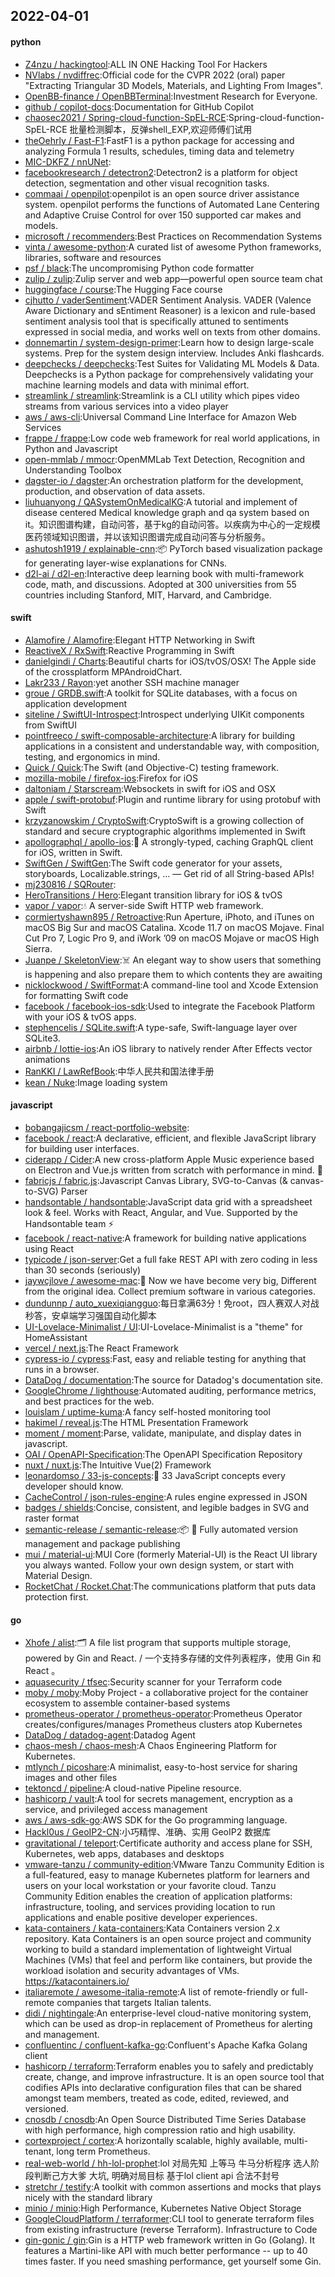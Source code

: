 ## 2022-04-01

#### python
* [Z4nzu / hackingtool](https://github.com/Z4nzu/hackingtool):ALL IN ONE Hacking Tool For Hackers
* [NVlabs / nvdiffrec](https://github.com/NVlabs/nvdiffrec):Official code for the CVPR 2022 (oral) paper "Extracting Triangular 3D Models, Materials, and Lighting From Images".
* [OpenBB-finance / OpenBBTerminal](https://github.com/OpenBB-finance/OpenBBTerminal):Investment Research for Everyone.
* [github / copilot-docs](https://github.com/github/copilot-docs):Documentation for GitHub Copilot
* [chaosec2021 / Spring-cloud-function-SpEL-RCE](https://github.com/chaosec2021/Spring-cloud-function-SpEL-RCE):Spring-cloud-function-SpEL-RCE 批量检测脚本，反弹shell_EXP,欢迎师傅们试用
* [theOehrly / Fast-F1](https://github.com/theOehrly/Fast-F1):FastF1 is a python package for accessing and analyzing Formula 1 results, schedules, timing data and telemetry
* [MIC-DKFZ / nnUNet](https://github.com/MIC-DKFZ/nnUNet):
* [facebookresearch / detectron2](https://github.com/facebookresearch/detectron2):Detectron2 is a platform for object detection, segmentation and other visual recognition tasks.
* [commaai / openpilot](https://github.com/commaai/openpilot):openpilot is an open source driver assistance system. openpilot performs the functions of Automated Lane Centering and Adaptive Cruise Control for over 150 supported car makes and models.
* [microsoft / recommenders](https://github.com/microsoft/recommenders):Best Practices on Recommendation Systems
* [vinta / awesome-python](https://github.com/vinta/awesome-python):A curated list of awesome Python frameworks, libraries, software and resources
* [psf / black](https://github.com/psf/black):The uncompromising Python code formatter
* [zulip / zulip](https://github.com/zulip/zulip):Zulip server and web app—powerful open source team chat
* [huggingface / course](https://github.com/huggingface/course):The Hugging Face course
* [cjhutto / vaderSentiment](https://github.com/cjhutto/vaderSentiment):VADER Sentiment Analysis. VADER (Valence Aware Dictionary and sEntiment Reasoner) is a lexicon and rule-based sentiment analysis tool that is specifically attuned to sentiments expressed in social media, and works well on texts from other domains.
* [donnemartin / system-design-primer](https://github.com/donnemartin/system-design-primer):Learn how to design large-scale systems. Prep for the system design interview. Includes Anki flashcards.
* [deepchecks / deepchecks](https://github.com/deepchecks/deepchecks):Test Suites for Validating ML Models & Data. Deepchecks is a Python package for comprehensively validating your machine learning models and data with minimal effort.
* [streamlink / streamlink](https://github.com/streamlink/streamlink):Streamlink is a CLI utility which pipes video streams from various services into a video player
* [aws / aws-cli](https://github.com/aws/aws-cli):Universal Command Line Interface for Amazon Web Services
* [frappe / frappe](https://github.com/frappe/frappe):Low code web framework for real world applications, in Python and Javascript
* [open-mmlab / mmocr](https://github.com/open-mmlab/mmocr):OpenMMLab Text Detection, Recognition and Understanding Toolbox
* [dagster-io / dagster](https://github.com/dagster-io/dagster):An orchestration platform for the development, production, and observation of data assets.
* [liuhuanyong / QASystemOnMedicalKG](https://github.com/liuhuanyong/QASystemOnMedicalKG):A tutorial and implement of disease centered Medical knowledge graph and qa system based on it。知识图谱构建，自动问答，基于kg的自动问答。以疾病为中心的一定规模医药领域知识图谱，并以该知识图谱完成自动问答与分析服务。
* [ashutosh1919 / explainable-cnn](https://github.com/ashutosh1919/explainable-cnn):📦
PyTorch based visualization package for generating layer-wise explanations for CNNs.
* [d2l-ai / d2l-en](https://github.com/d2l-ai/d2l-en):Interactive deep learning book with multi-framework code, math, and discussions. Adopted at 300 universities from 55 countries including Stanford, MIT, Harvard, and Cambridge.

#### swift
* [Alamofire / Alamofire](https://github.com/Alamofire/Alamofire):Elegant HTTP Networking in Swift
* [ReactiveX / RxSwift](https://github.com/ReactiveX/RxSwift):Reactive Programming in Swift
* [danielgindi / Charts](https://github.com/danielgindi/Charts):Beautiful charts for iOS/tvOS/OSX! The Apple side of the crossplatform MPAndroidChart.
* [Lakr233 / Rayon](https://github.com/Lakr233/Rayon):yet another SSH machine manager
* [groue / GRDB.swift](https://github.com/groue/GRDB.swift):A toolkit for SQLite databases, with a focus on application development
* [siteline / SwiftUI-Introspect](https://github.com/siteline/SwiftUI-Introspect):Introspect underlying UIKit components from SwiftUI
* [pointfreeco / swift-composable-architecture](https://github.com/pointfreeco/swift-composable-architecture):A library for building applications in a consistent and understandable way, with composition, testing, and ergonomics in mind.
* [Quick / Quick](https://github.com/Quick/Quick):The Swift (and Objective-C) testing framework.
* [mozilla-mobile / firefox-ios](https://github.com/mozilla-mobile/firefox-ios):Firefox for iOS
* [daltoniam / Starscream](https://github.com/daltoniam/Starscream):Websockets in swift for iOS and OSX
* [apple / swift-protobuf](https://github.com/apple/swift-protobuf):Plugin and runtime library for using protobuf with Swift
* [krzyzanowskim / CryptoSwift](https://github.com/krzyzanowskim/CryptoSwift):CryptoSwift is a growing collection of standard and secure cryptographic algorithms implemented in Swift
* [apollographql / apollo-ios](https://github.com/apollographql/apollo-ios):📱
A strongly-typed, caching GraphQL client for iOS, written in Swift.
* [SwiftGen / SwiftGen](https://github.com/SwiftGen/SwiftGen):The Swift code generator for your assets, storyboards, Localizable.strings, … — Get rid of all String-based APIs!
* [mj230816 / SQRouter](https://github.com/mj230816/SQRouter):
* [HeroTransitions / Hero](https://github.com/HeroTransitions/Hero):Elegant transition library for iOS & tvOS
* [vapor / vapor](https://github.com/vapor/vapor):💧
A server-side Swift HTTP web framework.
* [cormiertyshawn895 / Retroactive](https://github.com/cormiertyshawn895/Retroactive):Run Aperture, iPhoto, and iTunes on macOS Big Sur and macOS Catalina. Xcode 11.7 on macOS Mojave. Final Cut Pro 7, Logic Pro 9, and iWork ’09 on macOS Mojave or macOS High Sierra.
* [Juanpe / SkeletonView](https://github.com/Juanpe/SkeletonView):☠️
An elegant way to show users that something is happening and also prepare them to which contents they are awaiting
* [nicklockwood / SwiftFormat](https://github.com/nicklockwood/SwiftFormat):A command-line tool and Xcode Extension for formatting Swift code
* [facebook / facebook-ios-sdk](https://github.com/facebook/facebook-ios-sdk):Used to integrate the Facebook Platform with your iOS & tvOS apps.
* [stephencelis / SQLite.swift](https://github.com/stephencelis/SQLite.swift):A type-safe, Swift-language layer over SQLite3.
* [airbnb / lottie-ios](https://github.com/airbnb/lottie-ios):An iOS library to natively render After Effects vector animations
* [RanKKI / LawRefBook](https://github.com/RanKKI/LawRefBook):中华人民共和国法律手册
* [kean / Nuke](https://github.com/kean/Nuke):Image loading system

#### javascript
* [bobangajicsm / react-portfolio-website](https://github.com/bobangajicsm/react-portfolio-website):
* [facebook / react](https://github.com/facebook/react):A declarative, efficient, and flexible JavaScript library for building user interfaces.
* [ciderapp / Cider](https://github.com/ciderapp/Cider):A new cross-platform Apple Music experience based on Electron and Vue.js written from scratch with performance in mind.
🚀
* [fabricjs / fabric.js](https://github.com/fabricjs/fabric.js):Javascript Canvas Library, SVG-to-Canvas (& canvas-to-SVG) Parser
* [handsontable / handsontable](https://github.com/handsontable/handsontable):JavaScript data grid with a spreadsheet look & feel. Works with React, Angular, and Vue. Supported by the Handsontable team
⚡
* [facebook / react-native](https://github.com/facebook/react-native):A framework for building native applications using React
* [typicode / json-server](https://github.com/typicode/json-server):Get a full fake REST API with zero coding in less than 30 seconds (seriously)
* [jaywcjlove / awesome-mac](https://github.com/jaywcjlove/awesome-mac): Now we have become very big, Different from the original idea. Collect premium software in various categories.
* [dundunnp / auto_xuexiqiangguo](https://github.com/dundunnp/auto_xuexiqiangguo):每日拿满63分！免root，四人赛双人对战秒答，安卓端学习强国自动化脚本
* [UI-Lovelace-Minimalist / UI](https://github.com/UI-Lovelace-Minimalist/UI):UI-Lovelace-Minimalist is a "theme" for HomeAssistant
* [vercel / next.js](https://github.com/vercel/next.js):The React Framework
* [cypress-io / cypress](https://github.com/cypress-io/cypress):Fast, easy and reliable testing for anything that runs in a browser.
* [DataDog / documentation](https://github.com/DataDog/documentation):The source for Datadog's documentation site.
* [GoogleChrome / lighthouse](https://github.com/GoogleChrome/lighthouse):Automated auditing, performance metrics, and best practices for the web.
* [louislam / uptime-kuma](https://github.com/louislam/uptime-kuma):A fancy self-hosted monitoring tool
* [hakimel / reveal.js](https://github.com/hakimel/reveal.js):The HTML Presentation Framework
* [moment / moment](https://github.com/moment/moment):Parse, validate, manipulate, and display dates in javascript.
* [OAI / OpenAPI-Specification](https://github.com/OAI/OpenAPI-Specification):The OpenAPI Specification Repository
* [nuxt / nuxt.js](https://github.com/nuxt/nuxt.js):The Intuitive Vue(2) Framework
* [leonardomso / 33-js-concepts](https://github.com/leonardomso/33-js-concepts):📜
33 JavaScript concepts every developer should know.
* [CacheControl / json-rules-engine](https://github.com/CacheControl/json-rules-engine):A rules engine expressed in JSON
* [badges / shields](https://github.com/badges/shields):Concise, consistent, and legible badges in SVG and raster format
* [semantic-release / semantic-release](https://github.com/semantic-release/semantic-release):📦
🚀
Fully automated version management and package publishing
* [mui / material-ui](https://github.com/mui/material-ui):MUI Core (formerly Material-UI) is the React UI library you always wanted. Follow your own design system, or start with Material Design.
* [RocketChat / Rocket.Chat](https://github.com/RocketChat/Rocket.Chat):The communications platform that puts data protection first.

#### go
* [Xhofe / alist](https://github.com/Xhofe/alist):🗂️
A file list program that supports multiple storage, powered by Gin and React. / 一个支持多存储的文件列表程序，使用 Gin 和 React 。
* [aquasecurity / tfsec](https://github.com/aquasecurity/tfsec):Security scanner for your Terraform code
* [moby / moby](https://github.com/moby/moby):Moby Project - a collaborative project for the container ecosystem to assemble container-based systems
* [prometheus-operator / prometheus-operator](https://github.com/prometheus-operator/prometheus-operator):Prometheus Operator creates/configures/manages Prometheus clusters atop Kubernetes
* [DataDog / datadog-agent](https://github.com/DataDog/datadog-agent):Datadog Agent
* [chaos-mesh / chaos-mesh](https://github.com/chaos-mesh/chaos-mesh):A Chaos Engineering Platform for Kubernetes.
* [mtlynch / picoshare](https://github.com/mtlynch/picoshare):A minimalist, easy-to-host service for sharing images and other files
* [tektoncd / pipeline](https://github.com/tektoncd/pipeline):A cloud-native Pipeline resource.
* [hashicorp / vault](https://github.com/hashicorp/vault):A tool for secrets management, encryption as a service, and privileged access management
* [aws / aws-sdk-go](https://github.com/aws/aws-sdk-go):AWS SDK for the Go programming language.
* [Hackl0us / GeoIP2-CN](https://github.com/Hackl0us/GeoIP2-CN):小巧精悍、准确、实用 GeoIP2 数据库
* [gravitational / teleport](https://github.com/gravitational/teleport):Certificate authority and access plane for SSH, Kubernetes, web apps, databases and desktops
* [vmware-tanzu / community-edition](https://github.com/vmware-tanzu/community-edition):VMware Tanzu Community Edition is a full-featured, easy to manage Kubernetes platform for learners and users on your local workstation or your favorite cloud. Tanzu Community Edition enables the creation of application platforms: infrastructure, tooling, and services providing location to run applications and enable positive developer experiences.
* [kata-containers / kata-containers](https://github.com/kata-containers/kata-containers):Kata Containers version 2.x repository. Kata Containers is an open source project and community working to build a standard implementation of lightweight Virtual Machines (VMs) that feel and perform like containers, but provide the workload isolation and security advantages of VMs. https://katacontainers.io/
* [italiaremote / awesome-italia-remote](https://github.com/italiaremote/awesome-italia-remote):A list of remote-friendly or full-remote companies that targets Italian talents.
* [didi / nightingale](https://github.com/didi/nightingale):An enterprise-level cloud-native monitoring system, which can be used as drop-in replacement of Prometheus for alerting and management.
* [confluentinc / confluent-kafka-go](https://github.com/confluentinc/confluent-kafka-go):Confluent's Apache Kafka Golang client
* [hashicorp / terraform](https://github.com/hashicorp/terraform):Terraform enables you to safely and predictably create, change, and improve infrastructure. It is an open source tool that codifies APIs into declarative configuration files that can be shared amongst team members, treated as code, edited, reviewed, and versioned.
* [cnosdb / cnosdb](https://github.com/cnosdb/cnosdb):An Open Source Distributed Time Series Database with high performance, high compression ratio and high usability.
* [cortexproject / cortex](https://github.com/cortexproject/cortex):A horizontally scalable, highly available, multi-tenant, long term Prometheus.
* [real-web-world / hh-lol-prophet](https://github.com/real-web-world/hh-lol-prophet):lol 对局先知 上等马 牛马分析程序 选人阶段判断己方大爹 大坑, 明确对局目标 基于lol client api 合法不封号
* [stretchr / testify](https://github.com/stretchr/testify):A toolkit with common assertions and mocks that plays nicely with the standard library
* [minio / minio](https://github.com/minio/minio):High Performance, Kubernetes Native Object Storage
* [GoogleCloudPlatform / terraformer](https://github.com/GoogleCloudPlatform/terraformer):CLI tool to generate terraform files from existing infrastructure (reverse Terraform). Infrastructure to Code
* [gin-gonic / gin](https://github.com/gin-gonic/gin):Gin is a HTTP web framework written in Go (Golang). It features a Martini-like API with much better performance -- up to 40 times faster. If you need smashing performance, get yourself some Gin.
